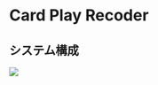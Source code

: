 # Card Play Recoder

## システム構成

<img src="https://docs.google.com/drawings/d/e/2PACX-1vS1fYtzudt76E1sQduSCt3cMdbyeipInyPGsv0XXj9gpzglTWH21xjZmFE0WDaV8U-Ln1eYGkHrRGsf/pub?w=778&amp;h=374">
